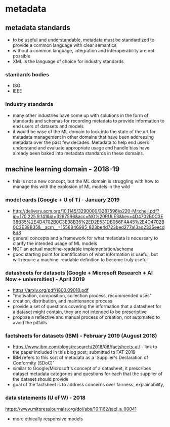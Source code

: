 # metadata

## metadata standards
- to be useful and understandable, metadata must be standardized to provide a common language with clear semantics
- without a common language, integration and interoperability are not possible
- XML is the language of choice for industry standards

### standards bodies
- ISO
- IEEE

### industry standards
- many other industries have come up with solutions in the form of standards and schemas for recording metadata to provide information to end users of datasets and models
- it would be wise of the ML domain to look into the state of the art for metadata management in other domains that have been addressing metadata over the past few decades.  Metadata to help end users understand and evaluate appropriate usage and handle bias have already been baked into metadata standards in these domains.

## machine learning domain - 2018-19
- this is not a new concept, but the ML domain is struggling with how to manage this with the explosion of ML models in the wild

### model cards (Google + U of T) - January 2019
- http://delivery.acm.org/10.1145/3290000/3287596/p220-Mitchell.pdf?ip=170.225.9.141&id=3287596&acc=NO%20RULES&key=4D4702B0C3E38B35%2E4D4702B0C3E38B35%2ED2E531DB056F4A45%2E4D4702B0C3E38B35&__acm__=1556846985_823be4d723bed277a13ad2335eecd8d8
- general concepts and a framework for what metadata is necessary to clarify the intended usage of ML models
- NOT an actual machine-readable implementation/schema 
- good starting point for identification of what information is useful, but will require a machine-readable definition to become truly useful

### datasheets for datasets (Google + Microsoft Research + AI Now + universities) - April 2019
- https://arxiv.org/pdf/1803.09010.pdf
- "motivation, composition, collection process, recommended uses"
- creation, distribution, and maintenance process
- provide a set of questions covering the information that a datasheet for a dataset might contain, they are not intended to be prescriptive
- propose a reflective and manual process of creation, not automated to avoid the pitfalls

### factsheets for datasets (IBM) - February 2019 (August 2018)
- https://www.ibm.com/blogs/research/2018/08/factsheets-ai/ - link to the paper included in this blog post; submitted to FAT 2019
- IBM refers to this sort of metadata as a 'Supplier's Declaration of Conformity (SDoC)'
- similar to Google/Microsoft's concept of a datasheet, it prescribes dataset metadata categories and questions for each that the supplier of the dataset should provide
- goal of the factsheet is to address concerns over fairness, explainability, 

### data statements (U of W) - 2018
https://www.mitpressjournals.org/doi/abs/10.1162/tacl_a_00041
-  more ethically responsive models
